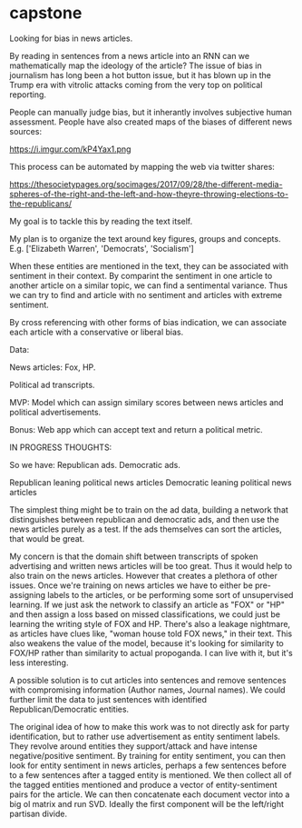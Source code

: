 # capstone

Looking for bias in news articles.

By reading in sentences from a news article into an RNN can we mathematically map the ideology of the article? The issue of bias in journalism has long been a hot button issue, but it has blown up in the Trump era with vitrolic attacks coming from the very top on political reporting.

People can manually judge bias, but it inherantly involves subjective human assessment. People have also created maps of the biases of different news sources:

https://i.imgur.com/kP4Yax1.png

This process can be automated by mapping the web via twitter shares:

https://thesocietypages.org/socimages/2017/09/28/the-different-media-spheres-of-the-right-and-the-left-and-how-theyre-throwing-elections-to-the-republicans/


My goal is to tackle this by reading the text itself.

My plan is to organize the text around key figures, groups and concepts. E.g. ['Elizabeth Warren', 'Democrats', 'Socialism']

When these entities are mentioned in the text, they can be associated with sentiment in their context. By comparint the sentiment in one article to another article on a similar topic, we can find a sentimental variance. Thus we can try to find and article with no sentiment and articles with extreme sentiment.

By cross referencing with other forms of bias indication, we can associate each article with a conservative or liberal bias. 

Data:

News articles: Fox, HP.

Political ad transcripts.



MVP: Model which can assign similary scores between news articles and political advertisements.

Bonus: Web app which can accept text and return a political metric.




IN PROGRESS THOUGHTS:

So we have:
  Republican ads.
  Democratic ads.

  Republican leaning political news articles
  Democratic leaning political news articles

  
  The simplest thing might be to train on the ad data, building a network that distinguishes between republican and democratic ads, and then use the news articles purely as a test. If the ads themselves can sort the articles, that would be great. 
  
  My concern is that the domain shift between transcripts of spoken advertising and written news articles will be too great. Thus it would help to also train on the news articles. However that creates a plethora of other issues. Once we're training on news articles we have to either be pre-assigning labels to the articles, or be performing some sort of unsupervised learning. If we just ask the network to classify an article as "FOX" or "HP" and then assign a loss based on missed classifications, we could just be learning the writing style of FOX and HP. There's also a leakage nightmare, as articles have clues like, "woman house told FOX news," in their text.
  This also weakens the value of the model, because it's looking for similarity to FOX/HP rather than similarity to actual propoganda. I can live with it, but it's less interesting.
  
	
  A possible solution is to cut articles into sentences and remove sentences with compromising information (Author names, Journal names). We could further limit the data to just sentences with identified Republican/Democratic entities. 
	
	
  The original idea of how to make this work was to not directly ask for party identification, but to rather use advertisement as entity sentiment labels. They revolve around entities they support/attack and have intense negative/positive sentiment. By training for entity sentiment, you can then look for entity sentiment in news articles, perhaps a few sentences before to a few sentences after a tagged entity is mentioned. We then collect all of the tagged entities mentioned and produce a vector of entity-sentiment pairs for the article. 
  We can then concatenate each document vector into a big ol matrix and run SVD. Ideally the first component will be the left/right partisan divide.
	
	


